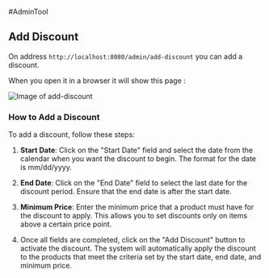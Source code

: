 #AdminTool

## Add Discount 

On address `http://localhost:8080/admin/add-discount` you can add a discount.

When you open it in a browser it will show this page : 

![Image of add-discount](add-discount.png)

### How to Add a Discount

To add a discount, follow these steps:

1. **Start Date**: Click on the "Start Date" field and select the date from the calendar when you want the discount to begin. The format for the date is mm/dd/yyyy.
    
2. **End Date**: Click on the "End Date" field to select the last date for the discount period. Ensure that the end date is after the start date.
    
3. **Minimum Price**: Enter the minimum price that a product must have for the discount to apply. This allows you to set discounts only on items above a certain price point.
    
4. Once all fields are completed, click on the "Add Discount" button to activate the discount. The system will automatically apply the discount to the products that meet the criteria set by the start date, end date, and minimum price.
